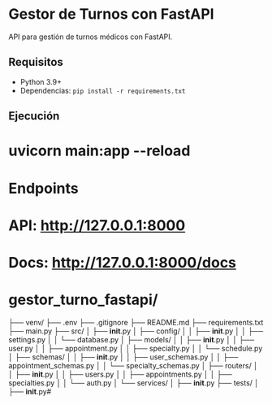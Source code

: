 # Gestor de Turnos con FastAPI

API para gestión de turnos médicos con FastAPI.

## Requisitos
- Python 3.9+
- Dependencias: `pip install -r requirements.txt`

## Ejecución

# uvicorn main:app --reload

# Endpoints

# API: http://127.0.0.1:8000

# Docs: http://127.0.0.1:8000/docs


# gestor_turno_fastapi/
├── venv/
├── .env
├── .gitignore
├── README.md
├── requirements.txt
├── main.py
├── src/
│   ├── __init__.py
│   ├── config/
│   │   ├── __init__.py
│   │   ├── settings.py
│   │   └── database.py
│   ├── models/
│   │   ├── __init__.py
│   │   ├── user.py
│   │   ├── appointment.py
│   │   ├── specialty.py
│   │   └── schedule.py
│   ├── schemas/
│   │   ├── __init__.py
│   │   ├── user_schemas.py
│   │   ├── appointment_schemas.py
│   │   └── specialty_schemas.py
│   ├── routers/
│   │   ├── __init__.py
│   │   ├── users.py
│   │   ├── appointments.py
│   │   ├── specialties.py
│   │   └── auth.py
│   └── services/
│       ├── __init__.py
├── tests/
│   ├── __init__.py#